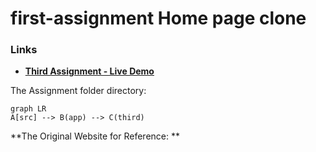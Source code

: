 # first-assignment Home page clone

### Links

- **[Third Assignment - Live Demo](https://first-assignment.pages.dev/third)**

The Assignment folder directory:

```mermaid
graph LR
A[src] --> B(app) --> C(third)

```

**The Original Website for Reference: **
